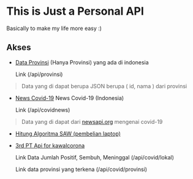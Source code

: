 #  This is Just a Personal API
Basically to make my life more easy :)

##  Akses
    
* [Data Provinsi](https://make-life-easier.herokuapp.com/api/provinsi) (Hanya Provinsi) yang ada di indonesia

  Link (/api/provinsi)

> Data yang di dapat berupa JSON berupa ( id, nama ) dari provinsi

* [News Covid-19](https://vindokountur.github.io/covid-19-id) News Covid-19 (Indonesia)

  Link (/api/covidnews)

> Data yang di dapat dari [newsapi.org](https://newsapi.org) mengenai covid-19

* [Hitung Algoritma SAW (pembelian laptop)](https://algoritmasawbelilaptop.netlify.com/)

* [3rd PT Api for kawalcorona](#)

  Link Data Jumlah Positif, Sembuh, Meninggal (/api/covid/lokal)

  Link data provinsi yang terkena (/api/covid/provinsi)
